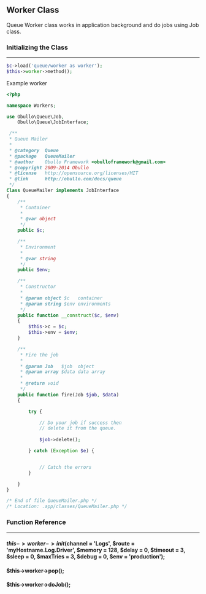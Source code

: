 
## Worker Class

Queue Worker class works in application background and do jobs using Job class.

### Initializing the Class

------

```php
$c->load('queue/worker as worker');
$this->worker->method();
```

Example worker

```php
<?php

namespace Workers;

use Obullo\Queue\Job,
    Obullo\Queue\JobInterface;

 /**
 * Queue Mailer
 *
 * @category  Queue
 * @package   QueueMailer
 * @author    Obullo Framework <obulloframework@gmail.com>
 * @copyright 2009-2014 Obullo
 * @license   http://opensource.org/licenses/MIT
 * @link      http://obullo.com/docs/queue
 */
Class QueueMailer implements JobInterface
{
    /**
     * Container
     * 
     * @var object
     */
    public $c;

    /**
     * Environment
     * 
     * @var string
     */
    public $env;

    /**
     * Constructor
     * 
     * @param object $c   container
     * @param string $env environments
     */
    public function __construct($c, $env)
    {
        $this->c = $c;
        $this->env = $env;
    }

    /**
     * Fire the job
     * 
     * @param Job   $job  object
     * @param array $data data array
     * 
     * @return void
     */
    public function fire(Job $job, $data)
    {

    	try {

    		// Do your job if success then 
    		// delete it from the queue.
    		
    		$job->delete();

    	} catch (Exception $e) {


    		// Catch the errors
    	}

    }
}

/* End of file QueueMailer.php */
/* Location: .app/classes/QueueMailer.php */
```

### Function Reference

------

#### $this->worker->init($channel = 'Logs', $route = 'myHostname.Log.Driver', $memory = 128, $delay = 0, $timeout = 3, $sleep = 0, $maxTries = 3, $debug = 0, $env = 'production');

#### $this->worker->pop();

#### $this->worker->doJob();